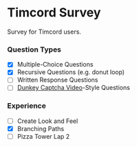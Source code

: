 # Timcord Survey
Survey for Timcord users.

### Question Types

- [x] Multiple-Choice Questions  
- [x] Recursive Questions (e.g. donut loop)  
- [ ] Written Response Questions  
- [ ] [Dunkey Captcha Video](https://www.youtube.com/watch?v=WqnXp6Saa8Y)-Style Questions  

### Experience

- [ ] Create Look and Feel  
- [x] Branching Paths  
- [ ] Pizza Tower Lap 2  
